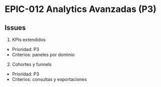 # EPIC-012 Analytics Avanzadas (P3)

## Issues

1) KPIs extendidos
- Prioridad: P3
- Criterios: paneles por dominio

2) Cohortes y funnels
- Prioridad: P3
- Criterios: consultas y exportaciones
